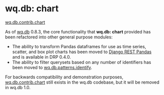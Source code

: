 wq.db: chart
============

[wq.db.contrib.chart]

As of [wq.db] 0.8.3, the core functionality that **wq.db: chart** provided has been refactored into other general purpose modules:

 * The ability to transform Pandas dataframes for use as time series, scatter, and box plot charts has been moved to [Django REST Pandas] and is available in DRP 0.4.0.
 * The ability to filter querysets based on any number of identifiers has been moved to [wq.db.patterns.identify]. 

For backwards compatibility and demonstration purposes, [wq.db.contrib.chart] still exists in the wq.db codebase, but it will be removed in wq.db 1.0.

[wq.db.contrib.chart]: https://github.com/wq/wq.db/blob/master/contrib/chart
[wq.db]: https://wq.io/wq.db
[Django REST Pandas]: https://github.com/wq/django-rest-pandas
[wq.db.patterns.identify]: https://wq.io/docs/identify

